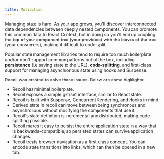 ```yaml
---
title: Motivation
---
```


Managing state is hard. As your app grows, you'll discover interconnected data dependencies between deeply nested components. You can promote this common data to React Context, but in doing so you'll end up coupling the top of your component tree (your providers) with the leaves of the tree (your consumers), making it difficult to code-split.

Popular state management libraries tend to require too much boilerplate and/or don't support common patterns out of the box, including **persistence** (i.e saving state to the URL), **code-splitting**, and first-class support for managing asynchronous state using hooks and Suspense.

Recoil was created to solve these issues. Below are some highlights:

- Recoil has minimal boilerplate.
- Recoil exposes a simple get/set interface, similar to React state.
- Recoil is built with Suspense, Concurrent Rendering, and Hooks in mind.
- Derived state in recoil can move between being synchronous and asynchronous without modifying the components that use it.
- Recoil's state definition is incremental and distributed, making code-splitting possible.
- Recoil makes it easy to persist the entire application state in a way that is backwards-compatible, so persisted states can survive application changes.
- Recoil treats browser navigation as a first-class concept. You can encode state transitions into links, which can then be opened in a new tab.
